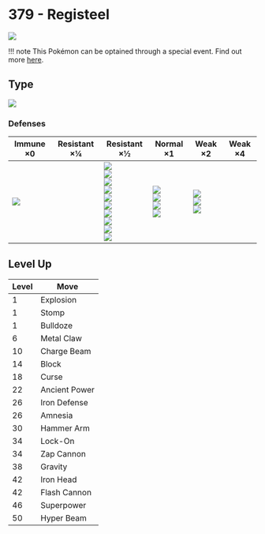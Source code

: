 # 379 - Registeel
![][379]

!!! note
    This Pokémon can be optained through a special event. Find out more [here](../../special_events/#registeel).

## Type

![][steel]

### Defenses

Immune ×0       | Resistant ×¼ | Resistant ×½                                                                                                                                          | Normal ×1                                                     | Weak ×2                                         | Weak ×4 | 
---             | ---          | ---                                                                                                                                                   | ---                                                           | ---                                             | ---     | 
![][poison]<br> |              | ![][normal]<br> ![][flying]<br> ![][rock]<br> ![][bug]<br> ![][steel]<br> ![][grass]<br> ![][psychic]<br> ![][ice]<br> ![][dragon]<br> ![][fairy]<br> | ![][ghost]<br> ![][water]<br> ![][electric]<br> ![][dark]<br> | ![][fighting]<br> ![][ground]<br> ![][fire]<br> |         | 

## Level Up

Level | Move          | 
---   | ---           | 
1     | Explosion     | 
1     | Stomp         | 
1     | Bulldoze      | 
6     | Metal Claw    | 
10    | Charge Beam   | 
14    | Block         | 
18    | Curse         | 
22    | Ancient Power | 
26    | Iron Defense  | 
26    | Amnesia       | 
30    | Hammer Arm    | 
34    | Lock-On       | 
34    | Zap Cannon    | 
38    | Gravity       | 
42    | Iron Head     | 
42    | Flash Cannon  | 
46    | Superpower    | 
50    | Hyper Beam    | 

[379]: ../img/pokemon/379.png
[normal]: ../img/types/normal.png
[fire]: ../img/types/fire.png
[fighting]: ../img/types/fighting.png
[water]: ../img/types/water.png
[flying]: ../img/types/flying.png
[grass]: ../img/types/grass.png
[poison]: ../img/types/poison.png
[electric]: ../img/types/electric.png
[ground]: ../img/types/ground.png
[psychic]: ../img/types/psychic.png
[rock]: ../img/types/rock.png
[ice]: ../img/types/ice.png
[bug]: ../img/types/bug.png
[dragon]: ../img/types/dragon.png
[ghost]: ../img/types/ghost.png
[dark]: ../img/types/dark.png
[steel]: ../img/types/steel.png
[fairy]: ../img/types/fairy.png
